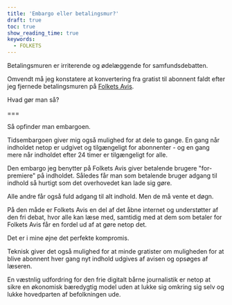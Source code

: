 ```yaml
---
title: 'Embargo eller betalingsmur?'
draft: true
toc: true
show_reading_time: true
keywords:
  - FOLKETS
---
```


Betalingsmuren er irriterende og ødelæggende for samfundsdebatten.

Omvendt må jeg konstatere at konvertering fra gratist til abonnent faldt efter jeg fjernede betalingsmuren på [Folkets Avis](https://www.folkets.dk).

Hvad gør man så?

===

Så opfinder man embargoen.

Tidsembargoen giver mig også mulighed for at dele to gange. En gang når indholdet netop er udgivet og tilgængeligt for abonnenter - og en gang mere når indholdet efter 24 timer er tilgængeligt for alle.

Den embargo jeg benytter på Folkets Avis giver betalende brugere "for-premiere" på indholdet. Således får man som betalende bruger adgang til indhold så hurtigt som det overhovedet kan lade sig gøre.

Alle andre får også fuld adgang til alt indhold. Men de må vente et døgn.

På den måde er Folkets Avis en del af det åbne internet og understøtter af den fri debat, hvor alle kan læse med, samtidig med at dem som betaler for Folkets Avis får en fordel ud af at gøre netop det.

Det er i mine øjne det perfekte kompromis.

Teknisk giver det også mulighed for at minde gratister om muligheden for at blive abonnent hver gang nyt indhold udgives af avisen og opsøges af læseren.

En væstnlig udfordring for den frie digitalt bårne journalistik er netop at sikre en økonomisk bæredygtig model uden at lukke sig omkring sig selv og lukke hovedparten af befolkningen ude.
